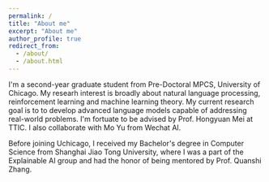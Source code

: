 ```yaml
---
permalink: /
title: "About me"
excerpt: "About me"
author_profile: true
redirect_from: 
  - /about/
  - /about.html
---
```


I'm a second-year graduate student from Pre-Doctoral MPCS, University of Chicago. My researh interest is broadly about natural language processing, reinforcement learning and machine learning theory. My current research goal is to to develop advanced language models capable of addressing real-world problems. I'm fortuate to be advised by Prof. Hongyuan Mei at TTIC. I also collaborate with Mo Yu from Wechat AI.

Before joining Uchicago, I received my Bachelor's degree in Computer Science from Shanghai Jiao Tong University, where I was a part of the Explainable AI group and had the honor of being mentored by Prof. Quanshi Zhang.





